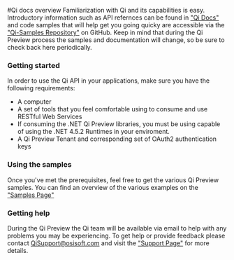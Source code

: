 #Qi docs overview
Familiarization with Qi and its capabilities is easy. Introductory information such as API refernces can be found in ["Qi Docs"](http://qi.osisoft.com/Main/#/API) and code samples that will help get you going quicky are accessible via the ["Qi-Samples Repository"](https://github.com/osisoft/Qi-Samples) on GitHub.
Keep in mind that during the Qi Preview process the samples and documentation will change, so be sure to check back here periodically.
### Getting started
In order to use the Qi API in your applications, make sure you have the following requirements:

- A computer
- A set of tools that you feel comfortable using to consume and use RESTful Web Services
- If consuming the .NET Qi Preview libraries, you must be using capable of using the .NET 4.5.2 Runtimes in your enviroment.
- A Qi Preview Tenant and corresponding set of OAuth2 authentication keys

### Using the samples
Once you've met the prerequisites, feel free to get the various Qi Preview samples.
You can find an overview of the various examples on the ["Samples Page"](http://qi.osisoft.com/Main/#/API)
### Getting help
During the Qi Preview the Qi team will be available via email to help with any problems you may be experiencing. To get help or provide feedback please contact QiSupport@osisoft.com and visit the ["Support Page"](http://qi-docs.osisoft.com/en/latest/support/) for more details.
